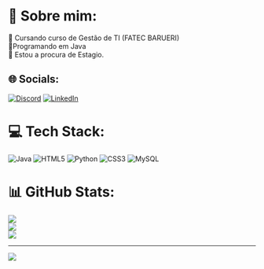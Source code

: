 # 💫  Sobre mim:
👯 Cursando curso de Gestão de TI (FATEC BARUERI)<br>🤝Programando em Java<br>🌱 Estou a procura de Estagio.<br>


## 🌐 Socials:
[![Discord](https://img.shields.io/badge/Discord-%237289DA.svg?logo=discord&logoColor=white)](https://discord.gg/Thigo#9620) [![LinkedIn](https://img.shields.io/badge/LinkedIn-%230077B5.svg?logo=linkedin&logoColor=white)](https://linkedin.com/in/https://www.linkedin.com/in/thiago-jeronimo-495644246/) 

# 💻 Tech Stack:
![Java](https://img.shields.io/badge/java-%23ED8B00.svg?style=for-the-badge&logo=java&logoColor=white) ![HTML5](https://img.shields.io/badge/html5-%23E34F26.svg?style=for-the-badge&logo=html5&logoColor=white) ![Python](https://img.shields.io/badge/python-3670A0?style=for-the-badge&logo=python&logoColor=ffdd54) ![CSS3](https://img.shields.io/badge/css3-%231572B6.svg?style=for-the-badge&logo=css3&logoColor=white) ![MySQL](https://img.shields.io/badge/mysql-%2300f.svg?style=for-the-badge&logo=mysql&logoColor=white)
# 📊 GitHub Stats:
![](https://github-readme-stats.vercel.app/api?username=ThiagoJeronimo31&theme=radical&hide_border=false&include_all_commits=false&count_private=false)<br/>
![](https://github-readme-streak-stats.herokuapp.com/?user=ThiagoJeronimo31&theme=radical&hide_border=false)<br/>
![](https://github-readme-stats.vercel.app/api/top-langs/?username=ThiagoJeronimo31&theme=radical&hide_border=false&include_all_commits=false&count_private=false&layout=compact)

---
[![](https://visitcount.itsvg.in/api?id=ThiagoJeronimo31&icon=0&color=0)](https://visitcount.itsvg.in)

<!-- Proudly created with GPRM ( https://gprm.itsvg.in ) -->
